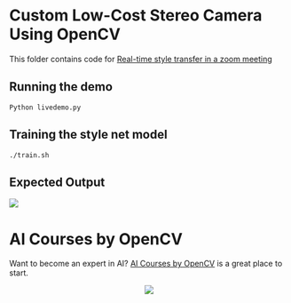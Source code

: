 # Custom Low-Cost Stereo Camera Using OpenCV

This folder contains code for [Real-time style transfer in a zoom meeting](https://learnopencv.com/real-time-style-transfer-in-a-zoom-meeting/)

## Running the demo

```
Python livedemo.py
```

## Training the style net model
```
./train.sh
```

## Expected Output
![](https://youtu.be/Rz4J3T1uYYo)

# AI Courses by OpenCV

Want to become an expert in AI? [AI Courses by OpenCV](https://opencv.org/courses/) is a great place to start.

<a href="https://opencv.org/courses/">
<p align="center">
<img src="https://www.learnopencv.com/wp-content/uploads/2020/04/AI-Courses-By-OpenCV-Github.png">
</p>
</a>

